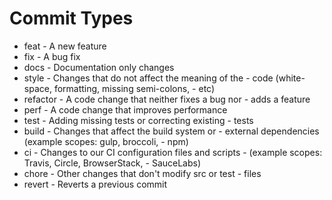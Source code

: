 # Commit Types

- feat - A new feature
- fix - A bug fix
- docs - Documentation only changes
- style - Changes that do not affect the meaning of the - code (white-space, formatting, missing semi-colons, - etc)
- refactor - A code change that neither fixes a bug nor - adds a feature
- perf - A code change that improves performance
- test - Adding missing tests or correcting existing - tests
- build - Changes that affect the build system or - external dependencies (example scopes: gulp, broccoli, - npm)
- ci - Changes to our CI configuration files and scripts - (example scopes: Travis, Circle, BrowserStack, - SauceLabs)
- chore - Other changes that don't modify src or test - files
- revert - Reverts a previous commit